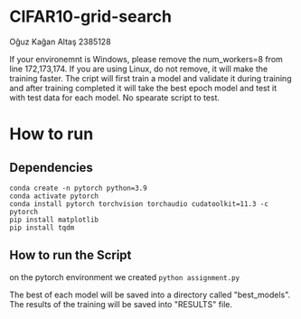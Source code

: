 
# CIFAR10-grid-search

Oğuz Kağan Altaş 2385128

If your environemnt is Windows, please remove the num_workers=8 from line 172,173,174. If you
are using Linux, do not remove, it will make the training faster. The cript will first train a model and validate it during training and after training completed
it will take the best epoch model and test it with test data for each model. No spearate script to test.

# How to run

## Dependencies

    conda create -n pytorch python=3.9
    conda activate pytorch
    conda install pytorch torchvision torchaudio cudatoolkit=11.3 -c pytorch
    pip install matplotlib
    pip install tqdm
	
## How to run the Script

on the pytorch environment we created
    `python assignment.py`

The best of each model will be saved into a directory called "best_models".
The results of the training will be saved into "RESULTS" file.